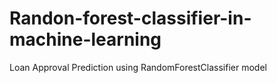 # Randon-forest-classifier-in-machine-learning
Loan Approval Prediction using RandomForestClassifier model
